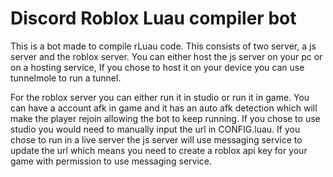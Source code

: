 # Discord Roblox Luau compiler bot

This is a bot made to compile rLuau code. This consists of two server, a js server and the roblox server. You can either host the js server on your pc or on a hosting service, If you chose to host it on your device you can use tunnelmole to run a tunnel.

For the roblox server you can either run it in studio or run it in game. You can have a account afk in game and it has an auto afk detection which will make the player rejoin allowing the bot to keep running. If you chose to use studio you would need to manually input the url in CONFIG.luau. If you chose to run in a live server the js server will use messaging service to update the url which means you need to create a roblox api key for your game with permission to use messaging service.